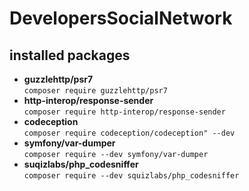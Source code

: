 # DevelopersSocialNetwork

## installed packages

- **guzzlehttp/psr7**  
`composer require guzzlehttp/psr7`
- **http-interop/response-sender**  
`composer require http-interop/response-sender`
- **codeception**  
`composer require codeception/codeception" --dev`
- **symfony/var-dumper**  
`composer require --dev symfony/var-dumper`
- **suqizlabs/php_codesniffer**  
`composer require --dev squizlabs/php_codesniffer`